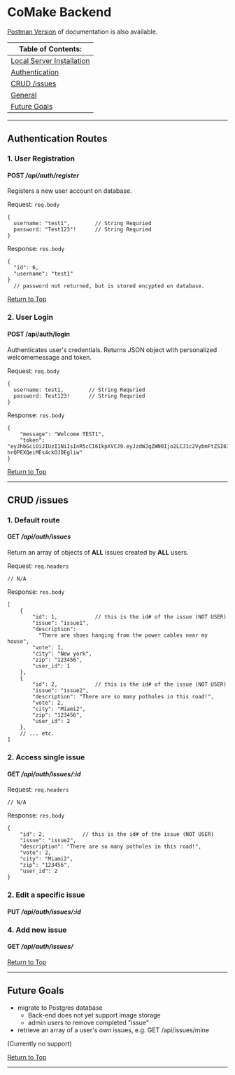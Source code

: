 # **CoMake Backend**

[Postman Version](https://documenter.getpostman.com/view/10351511/SzKZtGU3?version=latest#rate-limit "alternative documentation") of documentation is also available.

<!-- **t-o-c** -->
|**Table of Contents:**|
|-|
|[Local Server Installation](#Local-Server-Installation)|
|[Authentication](#Authentication-Routes)|
|[CRUD /issues](#Crud-Issues)|
|[General](#General-Routes)|
|[Future Goals](#Future-Goals)|
---------------------------------

## **Authentication Routes**

### 1. User Registration
#### **POST** */api/auth/register*

Registers a new user account on database.

Request: `req.body` 

```
{
  username: "test1",        // String Requried
  password: "Test123"!      // String Requried
}
```
Response: `res.body`
```
{
  "id": 6,
  "username": "test1"      
}
  // password not returned, but is stored encypted on database.
```

[Return to Top](#coMake-backend)

### 2. User Login
#### POST /api/auth/login

Authenticates user's credentials. Returns JSON object with personalized welcomemessage and token.

Request: `req.body` 

```
{
  username: test1,        // String Requried
  password: Test123!      // String Requried
}
```
Response: `res.body`
```
{
    "message": "Welcome TEST1",
    "token": "eyJhbGciOiJIUzI1NiIsInR5cCI6IkpXVCJ9.eyJzdWJqZWN0Ijo2LCJ1c2VybmFtZSI6IlRFU1QxIiwiaWF0IjoxNTgzMDg1MjQ4LCJleHAiOjE1ODMwODg4NDh9.dSaZfJ9cGPAJYmgoIoZ-hrQPEXQeiMEs4ckOJDEgliw"
}
```

[Return to Top](#coMake-backend)

--------------------------------

## **CRUD /issues**

### 1. Default route
#### **GET** */api/auth/issues*

Return an array of objects of **ALL** issues created by **ALL** users.

Request: `req.headers` 

```
// N/A
```
Response: `res.body`
```
[
    {
        "id": 1,            // this is the id# of the issue (NOT USER)
        "issue": "issue1",
        "description": 
          "There are shoes hanging from the power cables near my house",
        "vote": 1,
        "city": "New york",
        "zip": "123456",
        "user_id": 1
    },
    {
        "id": 2,            // this is the id# of the issue (NOT USER)
        "issue": "issue2",
        "description": "There are so many potholes in this road!",
        "vote": 2,
        "city": "Miami2",
        "zip": "123456",
        "user_id": 2
    }, 
    // ... etc.
]
```

### 2. Access single issue
#### **GET** */api/auth/issues/:id*

Request: `req.headers` 

```
// N/A
```
Response: `res.body`
```
{
    "id": 2,            // this is the id# of the issue (NOT USER)
    "issue": "issue2",
    "description": "There are so many potholes in this road!",
    "vote": 2,
    "city": "Miami2",
    "zip": "123456",
    "user_id": 2
}
```

### 2. Edit a specific issue
#### **PUT** */api/auth/issues/:id*



### 4. Add new issue
#### **GET** */api/auth/issues/*





[Return to Top](#coMake-backend)

--------------------------------



## **Future Goals** 

- migrate to Postgres database
  - Back-end does not yet support image storage
  - admin users to remove completed "issue"
- retrieve an array of a user's own issues, e.g. GET /api/issues/mine

(Currently no support)

[Return to Top](#coMake-backend)

-----------------------------------
